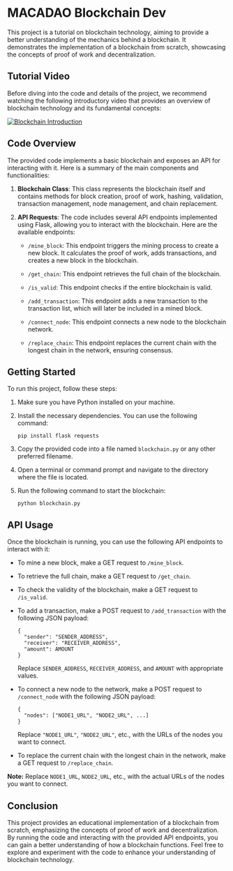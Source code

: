 # MACADAO Blockchain Dev

This project is a tutorial on blockchain technology, aiming to provide a better understanding of the mechanics behind a blockchain. It demonstrates the implementation of a blockchain from scratch, showcasing the concepts of proof of work and decentralization.

## Tutorial Video
Before diving into the code and details of the project, we recommend watching the following introductory video that provides an overview of blockchain technology and its fundamental concepts:

[![Blockchain Introduction](https://img.youtube.com/vi/qgREVIAzHI0/0.jpg)](https://www.youtube.com/watch?v=qgREVIAzHI0)



## Code Overview

The provided code implements a basic blockchain and exposes an API for interacting with it. Here is a summary of the main components and functionalities:

1. **Blockchain Class**: This class represents the blockchain itself and contains methods for block creation, proof of work, hashing, validation, transaction management, node management, and chain replacement.

2. **API Requests**: The code includes several API endpoints implemented using Flask, allowing you to interact with the blockchain. Here are the available endpoints:

   - `/mine_block`: This endpoint triggers the mining process to create a new block. It calculates the proof of work, adds transactions, and creates a new block in the blockchain.

   - `/get_chain`: This endpoint retrieves the full chain of the blockchain.

   - `/is_valid`: This endpoint checks if the entire blockchain is valid.

   - `/add_transaction`: This endpoint adds a new transaction to the transaction list, which will later be included in a mined block.

   - `/connect_node`: This endpoint connects a new node to the blockchain network.

   - `/replace_chain`: This endpoint replaces the current chain with the longest chain in the network, ensuring consensus.

## Getting Started

To run this project, follow these steps:

1. Make sure you have Python installed on your machine.

2. Install the necessary dependencies. You can use the following command:
   ```
   pip install flask requests
   ```

3. Copy the provided code into a file named `blockchain.py` or any other preferred filename.

4. Open a terminal or command prompt and navigate to the directory where the file is located.

5. Run the following command to start the blockchain:
   ```
   python blockchain.py
   ```

## API Usage

Once the blockchain is running, you can use the following API endpoints to interact with it:

- To mine a new block, make a GET request to `/mine_block`.

- To retrieve the full chain, make a GET request to `/get_chain`.

- To check the validity of the blockchain, make a GET request to `/is_valid`.

- To add a transaction, make a POST request to `/add_transaction` with the following JSON payload:
  ```
  {
    "sender": "SENDER_ADDRESS",
    "receiver": "RECEIVER_ADDRESS",
    "amount": AMOUNT
  }
  ```
  Replace `SENDER_ADDRESS`, `RECEIVER_ADDRESS`, and `AMOUNT` with appropriate values.

- To connect a new node to the network, make a POST request to `/connect_node` with the following JSON payload:
  ```
  {
    "nodes": ["NODE1_URL", "NODE2_URL", ...]
  }
  ```
  Replace `"NODE1_URL"`, `"NODE2_URL"`, etc., with the URLs of the nodes you want to connect.

- To replace the current chain with the longest chain in the network, make a GET request to `/replace_chain`.

**Note:** Replace `NODE1_URL`, `NODE2_URL`, etc., with the actual URLs of the nodes you want to connect.

## Conclusion

This project provides an educational implementation of a blockchain from scratch, emphasizing the concepts of proof of work and decentralization. By running the code and interacting with the provided API endpoints, you can gain a better understanding of how a blockchain functions. Feel free to explore and experiment with the code to enhance your understanding of blockchain technology.
